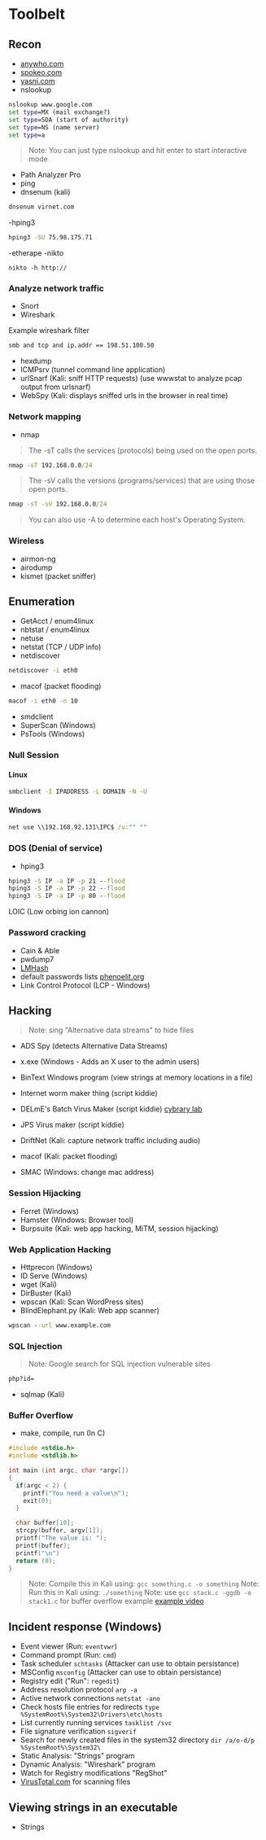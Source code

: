 # Toolbelt

## Recon

- [anywho.com](https://www.anywho.com)
- [spokeo.com](https://www.spokeo.com)
- [yasni.com](https://www.yasni.com)
- nslookup

```cmd
nslookup www.google.com
set type=MX (mail exchange?)
set type=SOA (start of authority)
set type=NS (name server)
set type=a
```

> Note: You can just type nslookup and hit enter to start interactive mode

- Path Analyzer Pro
- ping
- dnsenum (kali)

```cmd
dnsenum virnet.com
```

-hping3

```cmd
hping3 -SU 75.98.175.71
```

-etherape
-nikto

```
nikto -h http://
```

### Analyze network traffic

- Snort
- Wireshark

Example wireshark filter

```txt
smb and tcp and ip.addr == 198.51.100.50
```

- hexdump
- ICMPsrv (tunnel command line application)
- urlSnarf (Kali: sniff HTTP requests) (use wwwstat to analyze pcap output from urlsnarf)
- WebSpy (Kali: displays sniffed urls in the browser in real time)

### Network mapping

- nmap

> The -sT calls the services (protocols) being used on the open ports.

```cmd
nmap -sT 192.168.0.0/24
```

> The -sV calls the versions (programs/services) that are using those open ports.

```cmd
nmap -sT -sV 192.168.0.0/24
```

> You can also use -A to determine each host's Operating System.

### Wireless

- airmon-ng
- airodump
- kismet (packet sniffer)

## Enumeration

- GetAcct / enum4linux
- nbtstat / enum4linux
- netuse
- netstat (TCP / UDP info)
- netdiscover

```cmd
netdiscover -i eth0
```

- macof (packet flooding)

```cmd
macof -i eth0 -n 10
```

- smdclient
- SuperScan (Windows)
- PsTools (Windows)

### Null Session

#### Linux

```cmd
smbclient -I IPADDRESS -L DOMAIN -N -U
```

#### Windows

```cmd
net use \\192.168.92.131\IPC$ /u:"" ""
```

### DOS (Denial of service)

- hping3

```cmd
hping3 -S IP -a IP -p 21 --flood
hping3 -S IP -a IP -p 22 --flood
hping3 -S IP -a IP -p 80 --flood
```

LOIC (Low orbing ion cannon)

### Password cracking

- Cain & Able
- pwdump7
- [LMHash](http://www.tobtu.com/lmntlm.php)
- default passwords lists [phenoelit.org](http://www.phenoelit.org/dpl/dpl.html)
- Link Control Protocol (LCP - Windows)

## Hacking

> Note: sing "Alternative data streams" to hide files

- ADS Spy (detects Alternative Data Streams)
- x.exe (Windows - Adds an X user to the admin users)

- BinText Windows program (view strings at memory locations in a file)

- Internet worm maker thing (script kiddie)
- DELmE's Batch Virus Maker (script kiddie) [cybrary lab](https://www.cybrary.it/video/viruses-worms-delme-lab/)
- JPS Virus maker (script kiddie)
- DriftNet (Kali: capture network traffic including audio)
- macof (Kali: packet flooding)
- SMAC (Windows: change mac address)

### Session Hijacking

- Ferret (Windows)
- Hamster (Windows: Browser tool)
- Burpsuite (Kali: web app hacking, MiTM, session hijacking)

### Web Application Hacking

- Httprecon (Windows)
- ID Serve (Windows)
- wget (Kali)
- DirBuster (Kali)
- wpscan (Kali: Scan WordPress sites)
- BlindElephant.py (Kali: Web app scanner)

```cmd
wpscan --url www.example.com
```

### SQL Injection

> Note: Google search for SQL injection vulnerable sites

```cmd
php?id=
```

- sqlmap (Kali)

### Buffer Overflow

- make, compile, run (In C)

```c
#include <stdio.h>
#include <stdlib.h>

int main (int argc, char *argv[])
{
  if(argc < 2) {
    printf("You need a value\n");
    exit(0);
  }

  char buffer[10];
  strcpy(buffer, argv[1]);
  printf("The value is: ");
  printf(buffer);
  printf("\n")
  return (0);
}
```

> Note: Compile this in Kali using: `gcc something.c -o something`
> Note: Run this in Kali using: `./something`
> Note: use `gcc stack.c -ggdb -o stack1.c` for buffer overflow example
[example video](https://www.cybrary.it/video/buffer-overflows-stack-lab/)

## Incident response (Windows)

- Event viewer (Run: `eventvwr`)
- Command prompt (Run: `cmd`)
- Task scheduler `schtasks` (Attacker can use to obtain persistance)
- MSConfig `msconfig` (Attacker can use to obtain persistance)
- Registry edit ("Run": `regedit`)
- Address resolution protocol `arp -a`
- Active network connections `netstat -ano`
- Check hosts file entries for redirects `type %SystemRoot%\System32\Drivers\etc\hosts`
- List currently running services `tasklist /svc`
- File signature verification `sigverif`
- Search for newly created files in the system32 directory `dir /a/o-d/p %SystemRoot%\System32\`
- Static Analysis: "Strings" program
- Dynamic Analysis: "Wireshark" program
- Watch for Registry modifications "RegShot"
- [VirusTotal.com](http://www.VirusTotal.com) for scanning files

## Viewing strings in an executable

- Strings
